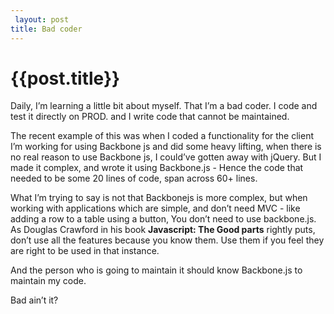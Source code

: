 ```yaml
---
 layout: post
title: Bad coder
--- 
```

 {{post.title}}
======================================================
<p>Daily, I&#8217;m learning a little bit about myself. That I&#8217;m a bad coder. I code and test it directly on PROD. and I write code that cannot be maintained.</p>

<p>The recent example of this was when I coded a functionality for the client I&#8217;m working for using Backbone js and did some heavy lifting, when there is no real reason to use Backbone js, I could&#8217;ve gotten away with jQuery. But I made it complex, and wrote it using Backbone.js - Hence the code that needed to be some 20 lines of code, span across 60+ lines.</p>

<p>What I&#8217;m trying to say is not that Backbonejs is more complex, but when working with applications which are simple, and don&#8217;t need MVC - like adding a row to a table using a button, You don&#8217;t need to use backbone.js.  As Douglas Crawford in his book <strong>Javascript: The Good parts</strong>  rightly puts, don&#8217;t use all the features because you know them. Use them if you feel they are right to be used in that instance.</p>

<p>And the person who is going to maintain it should know Backbone.js to maintain my code.</p>

<p>Bad ain&#8217;t it?</p>